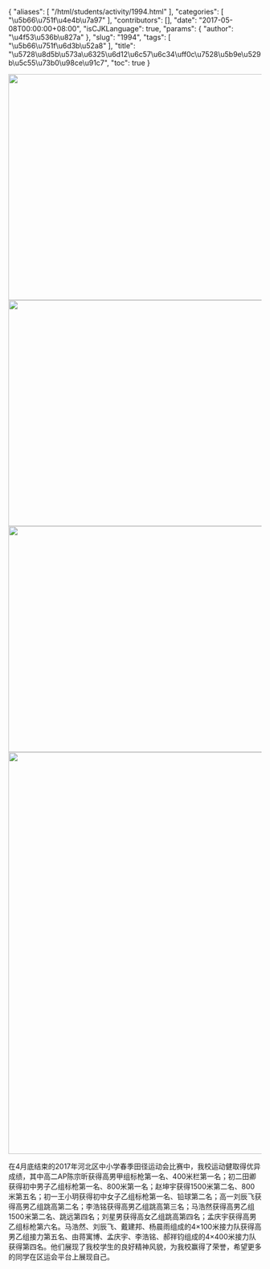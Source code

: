{
    "aliases": [
        "/html/students/activity/1994.html"
    ],
    "categories": [
        "\u5b66\u751f\u4e4b\u7a97"
    ],
    "contributors": [],
    "date": "2017-05-08T00:00:00+08:00",
    "isCJKLanguage": true,
    "params": {
        "author": "\u4f53\u536b\u827a"
    },
    "slug": "1994",
    "tags": [
        "\u5b66\u751f\u6d3b\u52a8"
    ],
    "title": "\u5728\u8d5b\u573a\u6325\u6d12\u6c57\u6c34\uff0c\u7528\u5b9e\u529b\u5c55\u73b0\u98ce\u91c7",
    "toc": true
}


<img
    src="https://cdn.tfls.online/mirror/full/f51ba1ccba3cde69c5ab7a4c210b0ec78cc52dff.jpg"
    style="display:block;margin-left:auto;margin-right:auto;"
    decoding="async"
    fetchpriority="auto"
    loading="lazy"
    height="450"
    width="600"
/>
<img
    src="https://cdn.tfls.online/mirror/full/a1152d7904acdd03624df8909e52f3722ca277f8.jpg"
    style="display:block;margin-left:auto;margin-right:auto;"
    decoding="async"
    fetchpriority="auto"
    loading="lazy"
    height="450"
    width="600"
/>
<img
    src="https://cdn.tfls.online/mirror/full/aa565f98f0393ab297d431f024e16e0a4f59891d.jpg"
    style="display:block;margin-left:auto;margin-right:auto;"
    decoding="async"
    fetchpriority="auto"
    loading="lazy"
    height="450"
    width="600"
/>
<img
    src="https://cdn.tfls.online/mirror/full/49ba2aa7f7ad7988e07f30d8e0f7c224cdc3cebc.jpg"
    style="display:block;margin-left:auto;margin-right:auto;"
    decoding="async"
    fetchpriority="auto"
    loading="lazy"
    height="800"
    width="600"
/>  






在4月底结束的2017年河北区中小学春季田径运动会比赛中，我校运动健取得优异成绩，其中高二AP陈宗昕获得高男甲组标枪第一名、400米栏第一名；初二田卿获得初中男子乙组标枪第一名、800米第一名；赵坤宇获得1500米第二名、800米第五名；初一王小玥获得初中女子乙组标枪第一名、铅球第二名；高一刘辰飞获得高男乙组跳高第二名；李浩铭获得高男乙组跳高第三名；马浩然获得高男乙组1500米第二名、跳远第四名；刘星男获得高女乙组跳高第四名；孟庆宇获得高男乙组标枪第六名。马浩然、刘辰飞、戴建邦、杨晨雨组成的4×100米接力队获得高男乙组接力第五名、由蒋寓博、孟庆宇、李浩铭、郝祥钧组成的4×400米接力队获得第四名。他们展现了我校学生的良好精神风貌，为我校赢得了荣誉，希望更多的同学在区运会平台上展现自己。







